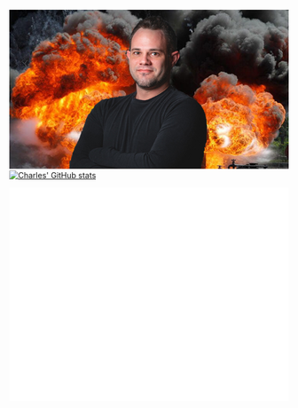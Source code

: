 [![Charles Carroll header](https://raw.githubusercontent.com/CharlesInteractive/CharlesInteractive/main/assets/charles.jpg)](https://www.blackiceinteractive.com)
[![Charles' GitHub stats](https://github-readme-stats.vercel.app/api?username=CharlesInteractive&show_icons=true&theme=merko)](https://github.com/CharlesInteractive/)
<!--
**CharlesInteractive/CharlesInteractive** is a ✨ _special_ ✨ repository because its `README.md` (this file) appears on your GitHub profile.

Here are some ideas to get you started:

- 🔭 I’m currently working on ...
- 🌱 I’m currently learning ...
- 👯 I’m looking to collaborate on ...
- 🤔 I’m looking for help with ...
- 💬 Ask me about ...
- 📫 How to reach me: ...
- 😄 Pronouns: ...
- ⚡ Fun fact: ...
-->

![Metrics](/github-metrics.svg)
